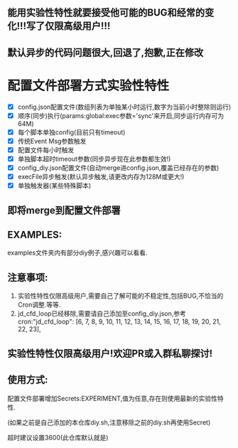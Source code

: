 ## 能用实验性特性就要接受他可能的BUG和经常的变化!!!写了仅限高级用户!!!
## 默认异步的代码问题很大,回退了,抱歉,正在修改
# 配置文件部署方式实验性特性
- [x] config.json配置文件(数组列表为单独某小时运行,数字为当前小时整除则运行)
- [x] 顺序(同步)执行(params:global:exec参数='sync'来开启,同步运行内存可为64M)
- [x] 每个脚本单独config(目前只有timeout)
- [x] 传统Event Msg参数触发
- [x] 配置文件每小时触发
- [x] 单独脚本超时timeout参数(同步异步现在此参数都生效!)
- [x] config_diy.json配置文件(自动merge进config.json,覆盖已经存在的参数)
- [x] execFile异步触发(默认异步触发,请更改内存为128M或更大!)
- [x] 单独触发器(某些特殊脚本)
## 即将merge到配置文件部署
## EXAMPLES:
examples文件夹内有部分diy例子,感兴趣可以看看.
## 注意事项:
1. 实验性特性仅限高级用户,需要自己了解可能的不稳定性,包括BUG,不恰当的Cron调整.等等.
2. jd_cfd_loop已经移除,需要请自己添加至config_diy.json,参考cron:"jd_cfd_loop": [6, 7, 8, 9, 10, 11, 12, 13, 14, 15, 16, 17, 18, 19, 20, 21, 22, 23],
## 实验性特性仅限高级用户!欢迎PR或入群私聊探讨!
## 使用方式:
配置文件部署增加Secrets:EXPERIMENT,值为任意,存在则使用最新的实验性特性.

(如果之前是自己添加的本仓库diy.sh,注意移除之前的diy.sh再使用Secret)

超时建议设置3600(此仓库默认就是)
